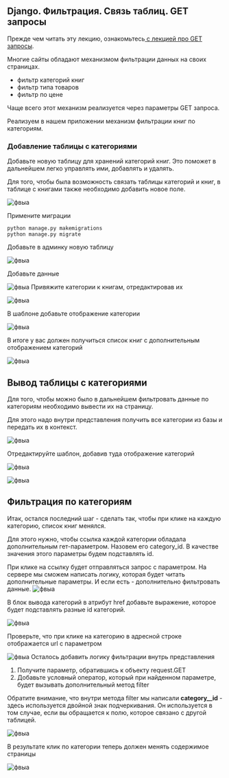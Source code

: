 ## Django. Фильтрация. Связь таблиц. GET запросы

Прежде чем читать эту лекцию, ознакомьтесь[ с лекцией про GET запросы](https://pythontop.streamlit.app/%D0%92%D0%B5%D0%B1._GET_%D0%B7%D0%B0%D0%BF%D1%80%D0%BE%D1%81._%D0%9F%D0%B0%D1%80%D0%B0%D0%BC%D0%B5%D1%82%D1%80%D1%8B). 

Многие сайты обладают механизмом фильтрации данных на своих страницах. 
- фильтр категорий книг
- фильтр типа товаров
- фильтр по цене

Чаще всего этот механизм реализуется через параметры GET запроса. 

Реализуем в нашем приложении механизм фильтрации книг по категориям. 

### Добавление таблицы с категориями

Добавьте новую таблицу для хранений категорий книг. Это поможет в дальнейшем легко управлять ими, добавлять и удалять. 

Для того, чтобы была возможность связать таблицы категорий и книг, в таблице с книгами также необходимо добавить новое поле. 

![фвыа](http://images.na4u.ru/static/django4/1.png)

Примените миграции 

```
python manage.py makemigrations 
python manage.py migrate
```

Добавьте в админку новую таблицу 

![фвыа](http://images.na4u.ru/static/django4/2.png)

Добавьте данные 

![фвыа](http://images.na4u.ru/static/django4/3.png)
Привяжите категории к книгам, отредактировав их 

![фвыа](http://images.na4u.ru/static/django4/4.png)

В шаблоне добавьте отображение категории 

![фвыа](http://images.na4u.ru/static/django4/5.png)


В итоге у вас должен получиться список книг с дополнительным отображением категорий

![фвыа](http://images.na4u.ru/static/django4/6.png)
## Вывод таблицы с категориями 

Для того, чтобы можно было в дальнейшем фильтровать данные по категориям необходимо вывести их на страницу. 

Для этого надо внутри представления получить все категории из базы и передать их в контекст. 

![фвыа](http://images.na4u.ru/static/django4/7.png)

Отредактируйте шаблон, добавив туда отображение категорий

![фвыа](http://images.na4u.ru/static/django4/11.png)


![фвыа](http://images.na4u.ru/static/django4/12.png)
## Фильтрация по категориям

Итак, остался последний шаг - сделать так, чтобы при клике на каждую категорию, список книг менялся. 

Для этого нужно, чтобы ссылка каждой категории обладала дополнительным гет-параметром. Назовем его category_id. В качестве значения этого параметры будем подставлять id. 

При клике на ссылку будет отправляться запрос с параметром. На сервере мы сможем написать логику, которая будет читать дополнительные параметры. И если есть - дополнительно фильтровать данные. 
![фвыа](http://images.na4u.ru/static/django4/15.png)

В блок вывода категорий в атрибут href добавьте выражение, которое будет подставлять разные id категорий. 

![фвыа](http://images.na4u.ru/static/django4/8.png)


Проверьте, что при клике на категорию в адресной строке отображается url с параметром 

![фвыа](http://images.na4u.ru/static/django4/10.png)
Осталось добавить логику фильтрации внутрь представления 

1. Получите параметр, обратившись к объекту request.GET
2. Добавьте условный оператор, который при найденном параметре, будет вызывать дополнительный метод filter 

Обратите внимание, что внутри метода filter мы написали **category__id** - здесь используется двойной знак подчеркивания. Он используется в том случае, если вы обращается к полю, которое связано с другой таблицей. 

![фвыа](http://images.na4u.ru/static/django4/14.png)

В результате клик по категории теперь должен менять содержимое страницы 

![фвыа](http://images.na4u.ru/static/django4/13.png)